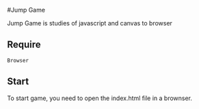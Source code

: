 #Jump Game

Jump Game is studies of javascript and canvas to browser

## Require
```
Browser 
```

## Start
To start game, you need to open the index.html file in a brownser.
